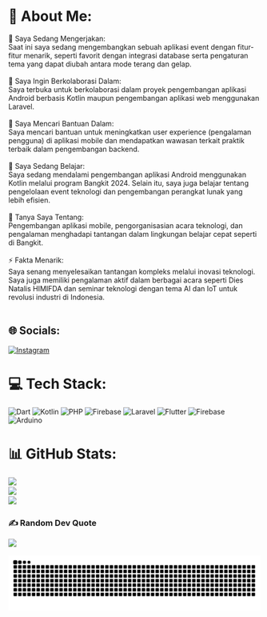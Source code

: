 # 💫 About Me:
🔭 Saya Sedang Mengerjakan:<br>Saat ini saya sedang mengembangkan sebuah aplikasi event dengan fitur-fitur menarik, seperti favorit dengan integrasi database serta pengaturan tema yang dapat diubah antara mode terang dan gelap.<br><br>👯 Saya Ingin Berkolaborasi Dalam:<br>Saya terbuka untuk berkolaborasi dalam proyek pengembangan aplikasi Android berbasis Kotlin maupun pengembangan aplikasi web menggunakan Laravel.<br><br>🤝 Saya Mencari Bantuan Dalam:<br>Saya mencari bantuan untuk meningkatkan user experience (pengalaman pengguna) di aplikasi mobile dan mendapatkan wawasan terkait praktik terbaik dalam pengembangan backend.<br><br>🌱 Saya Sedang Belajar:<br>Saya sedang mendalami pengembangan aplikasi Android menggunakan Kotlin melalui program Bangkit 2024. Selain itu, saya juga belajar tentang pengelolaan event teknologi dan pengembangan perangkat lunak yang lebih efisien.<br><br>💬 Tanya Saya Tentang:<br>Pengembangan aplikasi mobile, pengorganisasian acara teknologi, dan pengalaman menghadapi tantangan dalam lingkungan belajar cepat seperti di Bangkit.<br><br>⚡ Fakta Menarik:<br>Saya senang menyelesaikan tantangan kompleks melalui inovasi teknologi. Saya juga memiliki pengalaman aktif dalam berbagai acara seperti Dies Natalis HIMIFDA dan seminar teknologi dengan tema AI dan IoT untuk revolusi industri di Indonesia.<br><br>


## 🌐 Socials:
[![Instagram](https://img.shields.io/badge/Instagram-%23E4405F.svg?logo=Instagram&logoColor=white)](https://instagram.com/taamapratama_) 

# 💻 Tech Stack:
![Dart](https://img.shields.io/badge/dart-%230175C2.svg?style=for-the-badge&logo=dart&logoColor=white) ![Kotlin](https://img.shields.io/badge/kotlin-%237F52FF.svg?style=for-the-badge&logo=kotlin&logoColor=white) ![PHP](https://img.shields.io/badge/php-%23777BB4.svg?style=for-the-badge&logo=php&logoColor=white) ![Firebase](https://img.shields.io/badge/firebase-%23039BE5.svg?style=for-the-badge&logo=firebase) ![Laravel](https://img.shields.io/badge/laravel-%23FF2D20.svg?style=for-the-badge&logo=laravel&logoColor=white) ![Flutter](https://img.shields.io/badge/Flutter-%2302569B.svg?style=for-the-badge&logo=Flutter&logoColor=white) ![Firebase](https://img.shields.io/badge/firebase-a08021?style=for-the-badge&logo=firebase&logoColor=ffcd34) ![Arduino](https://img.shields.io/badge/-Arduino-00979D?style=for-the-badge&logo=Arduino&logoColor=white)
# 📊 GitHub Stats:
![](https://github-readme-stats.vercel.app/api?username=TegarPra&theme=dark&hide_border=false&include_all_commits=true&count_private=false)<br/>
![](https://github-readme-streak-stats.herokuapp.com/?user=TegarPra&theme=dark&hide_border=false)<br/>
![](https://github-readme-stats.vercel.app/api/top-langs/?username=TegarPra&theme=dark&hide_border=false&include_all_commits=true&count_private=false&layout=compact)

### ✍️ Random Dev Quote
![](https://quotes-github-readme.vercel.app/api?type=horizontal&theme=radical)

![snake gif](https://github.com/TegarPra/TegarPra/blob/output/github-snake-dark.svg)
